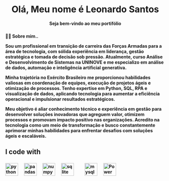 <h1 align="center">Olá, Meu nome é Leonardo Santos</h1>
<p align="center"><strong> Seja bem-vindo ao meu portifólio</p>

###
<p align="left"><strong>👨‍💻 Sobre mim..</strong></p>
Sou um profissional em transição de carreira das Forças Armadas para a área de tecnologia, com sólida experiência em liderança, gestão estratégica e tomada de decisão sob pressão. Atualmente, curso Análise e Desenvolvimento de Sistemas na UNINOVE e me especializo em análise de dados, automação e inteligência artificial generativa.</p>

<p>Minha trajetória no Exército Brasileiro me proporcionou habilidades valiosas em coordenação de equipes, execução de projetos ágeis e otimização de processos. Tenho expertise em Python, SQL, RPA e visualização de dados, aplicando tecnologia para aumentar a eficiência operacional e impulsionar resultados estratégicos.</p>

<p>Meu objetivo é aliar conhecimento técnico e experiência em gestão para desenvolver soluções inovadoras que agreguem valor, otimizem processos e promovam impacto positivo nas organizações. Acredito na tecnologia como um meio de transformação e busco constantemente aprimorar minhas habilidades para enfrentar desafios com soluções ágeis e escaláveis.</p>

###


###

<h2 align="left">I code with</h2>

###

<div align="left">
    <img src="https://cdn.jsdelivr.net/gh/devicons/devicon/icons/python/python-original.svg" height="40" alt="python logo" />
  <img width="12" />
  <img src="https://cdn.jsdelivr.net/gh/devicons/devicon/icons/pandas/pandas-original.svg" height="40" alt="pandas logo" />
  <img width="12" />
  <img src="https://cdn.jsdelivr.net/gh/devicons/devicon/icons/numpy/numpy-original.svg" height="40" alt="numpy logo" />
  <img width="12" />
  <img src="https://cdn.jsdelivr.net/gh/devicons/devicon/icons/sqlite/sqlite-original.svg" height="40" alt="sqlite logo" />
  <img width="12" />
  <img width="12" />
  <img src="https://cdn.jsdelivr.net/gh/devicons/devicon/icons/mysql/mysql-original.svg" height="40" alt="mysql logo" />
  <img width="12" />
<img src="https://img.icons8.com/color/48/000000/power-bi.png" height="40" alt="Power BI logo" />





</div>

###

